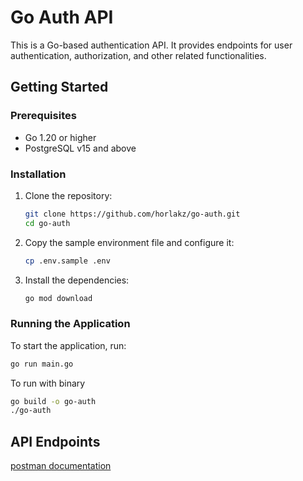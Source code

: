 # Go Auth API

This is a Go-based authentication API. It provides endpoints for user authentication, authorization, and other related functionalities.

## Getting Started

### Prerequisites

- Go 1.20 or higher
- PostgreSQL v15 and above

### Installation

1. Clone the repository:

   ```sh
   git clone https://github.com/horlakz/go-auth.git
   cd go-auth
   ```

2. Copy the sample environment file and configure it:

   ```sh
   cp .env.sample .env
   ```

3. Install the dependencies:

   ```sh
   go mod download
   ```

### Running the Application

To start the application, run:

```sh
go run main.go
```

To run with binary

```sh
go build -o go-auth
./go-auth
```

## API Endpoints

[postman documentation](https://documenter.getpostman.com/view/26276921/2sAY55ayAf)
